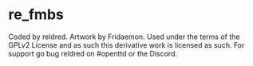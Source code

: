 # re_fmbs

Coded by reldred. Artwork by Fridaemon. Used under the terms of the GPLv2 License and as such this derivative work is licensed as such. For support go bug reldred on #openttd or the Discord.
